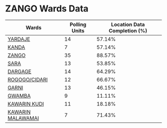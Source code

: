 
# ZANGO Wards Data

| Wards | Polling Units | Location Data Completion (%) |
| ---- | ----- | ------- |
| [YARDAJE](./wards/5180-yardaje) | 14 | 57.14% |
| [KANDA](./wards/5181-kanda) | 7 | 57.14% |
| [ZANGO](./wards/5182-zango) | 35 | 88.57% |
| [SARA](./wards/5183-sara) | 13 | 53.85% |
| [DARGAGE](./wards/5184-dargage) | 14 | 64.29% |
| [ROGOGO/CIDARI](./wards/5185-rogogo/cidari) | 12 | 66.67% |
| [GARNI](./wards/5186-garni) | 13 | 46.15% |
| [GWAMBA](./wards/5187-gwamba) | 9 | 11.11% |
| [KAWARIN KUDI](./wards/5188-kawarin-kudi) | 11 | 18.18% |
| [KAWARIN MALAWAMAI](./wards/5189-kawarin-malawamai) | 7 | 71.43% |





